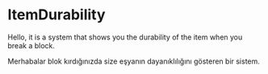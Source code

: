 # ItemDurability

Hello, it is a system that shows you the durability of the item when you break a block.

Merhabalar blok kırdığınızda size eşyanın dayanıklılığını gösteren bir sistem.
